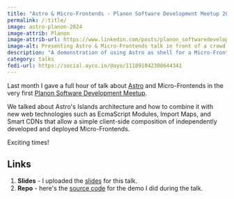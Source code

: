 ```yaml
---
title: "Astro & Micro-Frontends - Planon Software Development Meetup 2024"
permalink: /:title/
image: astro-planon-2024
image-attrib: Planon
image-attrib-url: https://www.linkedin.com/posts/planon_softwaredevelopment-developmentmeetup-microfrontend-activity-7159166634534846465-UXBu
image-alt: Presenting Astro & Micro-Frontends talk in front of a crowd
description: "A demonstration of using Astro as shell for a Micro-Frontends architecture"
category: talks
fedi-url: https://social.ayco.io/@ayo/111891042308644341
---
```


Last month I gave a full hour of talk about [Astro](https://astro.build) and Micro-Frontends in the very first [Planon Software Development Meetup](https://www.linkedin.com/posts/planon_softwaredevelopment-developmentmeetup-microfrontend-activity-7159166634534846465-UXBu?utm_source=share&utm_medium=member_desktop).

We talked about Astro's Islands architecture and how to combine it with new web technologies such as EcmaScript Modules, Import Maps, and Smart CDNs that allow a simple client-side composition of independently developed and deployed Micro-Frontends.

Exciting times!

## Links
1. **Slides** - I uploaded the [slides](https://docs.google.com/presentation/d/1V3wIXV8JnxAVdVhurqaOxWJq6hK_Ry_NY_7O7Dyh2A0/edit?usp=sharing) for this talk.
2. **Repo** - here's the [source code](https://ayco.io/gh/shoe-shop) for the demo I did during the talk.
